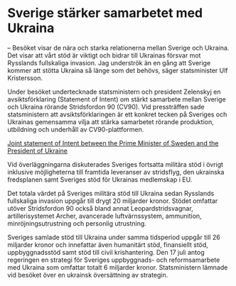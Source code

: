 # Sverige stärker samarbetet med Ukraina

– Besöket visar de nära och starka relationerna mellan Sverige och Ukraina. Det visar att vårt stöd är viktigt och bidrar till Ukrainas försvar mot Rysslands fullskaliga invasion. Jag underströk än en gång att Sverige kommer att stötta Ukraina så länge som det behövs, säger statsminister Ulf Kristersson.

Under besöket undertecknade statsministern och president Zelenskyj en avsiktsförklaring (Statement of Intent) om stärkt samarbete mellan Sverige och Ukraina rörande Stridsfordon 90 (CV90). Vid pressträffen sade statsministern att avsiktsförklaringen är ett konkret tecken på Sveriges och Ukrainas gemensamma vilja att stärka samarbetet rörande produktion, utbildning och underhåll av CV90-plattformen.

[Joint statement of Intent between the Prime Minister of Sweden and the President of Ukraine](https://www.government.se/statements/2023/08/joint-statement-of-intent-between-the-prime-minister-of-sweden-and-the-president-of-ukraine/)

Vid överläggningarna diskuterades Sveriges fortsatta militära stöd i övrigt inklusive möjligheterna till framtida leveranser av stridsflyg, den ukrainska fredsplanen samt Sveriges stöd för Ukrainas medlemskap i EU.

Det totala värdet på Sveriges militära stöd till Ukraina sedan Rysslands fullskaliga invasion uppgår till drygt 20 miljarder kronor. Stödet omfattar utöver Stridsfordon 90 också bland annat Leopardstridsvagnar, artillerisystemet Archer, avancerade luftvärnssystem, ammunition, minröjningsutrustning och personlig utrustning.

Sveriges samlade stöd till Ukraina under samma tidsperiod uppgår till 26 miljarder kronor och innefattar även humanitärt stöd, finansiellt stöd, uppbyggnadsstöd samt stöd till civil krishantering. Den 17 juli antog regeringen en strategi för Sveriges uppbyggnads- och reformsamarbete med Ukraina som omfattar totalt 6 miljarder kronor. Statsministern lämnade vid besöket över en ukrainsk översättning av strategin.
